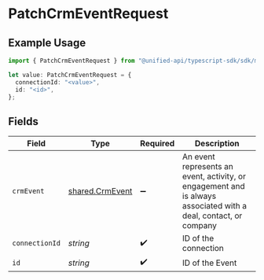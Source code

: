 # PatchCrmEventRequest

## Example Usage

```typescript
import { PatchCrmEventRequest } from "@unified-api/typescript-sdk/sdk/models/operations";

let value: PatchCrmEventRequest = {
  connectionId: "<value>",
  id: "<id>",
};
```

## Fields

| Field                                                                                                           | Type                                                                                                            | Required                                                                                                        | Description                                                                                                     |
| --------------------------------------------------------------------------------------------------------------- | --------------------------------------------------------------------------------------------------------------- | --------------------------------------------------------------------------------------------------------------- | --------------------------------------------------------------------------------------------------------------- |
| `crmEvent`                                                                                                      | [shared.CrmEvent](../../../sdk/models/shared/crmevent.md)                                                       | :heavy_minus_sign:                                                                                              | An event represents an event, activity, or engagement and is always associated with a deal, contact, or company |
| `connectionId`                                                                                                  | *string*                                                                                                        | :heavy_check_mark:                                                                                              | ID of the connection                                                                                            |
| `id`                                                                                                            | *string*                                                                                                        | :heavy_check_mark:                                                                                              | ID of the Event                                                                                                 |